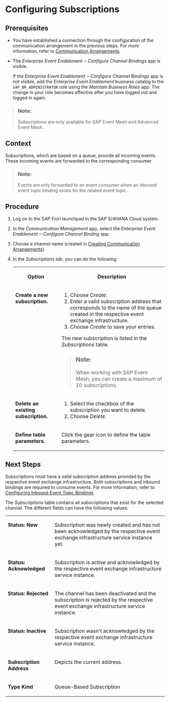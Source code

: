 <!-- loiob39c6cb23f644717849b53367e9eeb2d -->

# Configuring Subscriptions



## Prerequisites

-   You have established a connection through the configuration of the communication arrangement in the previous steps. For more information, refer to [Communication Arrangements](communication-arrangements-ee55a6a.md).

-   The *Enterprise Event Enablement ‒ Configure Channel Bindings* app is visible.

    If the *Enterprise Event Enablement ‒ Configure Channel Bindings* app is not visible, add the *Enterprise Event Enablement* business catalog to the `SAP_BR_ADMINISTRATOR` role using the *Maintain Business Roles* app. The change in your role becomes effective after you have logged out and logged in again.


> ### Note:  
> Subscriptions are only available for SAP Event Mesh and Advanced Event Mesh.



## Context

Subscriptions, which are based on a queue, provide all incoming events. These incoming events are forwarded to the corresponding consumer.

> ### Note:  
> Events are only forwarded to an event consumer when an inbound event topic binding exists for the related event topic.



## Procedure

1.  Log on to the SAP Fiori launchpad in the SAP S/4HANA Cloud system.

2.  In the *Communication Management* app, select the *Enterprise Event Enablement ‒ Configure Channel Binding* app.

3.  Choose a channel name \(created in [Creating Communication Arrangements](creating-communication-arrangements-705564a.md)\).

4.  In the *Subscriptions* tab, you can do the following:


    <table>
    <tr>
    <th valign="top">

    Option
    
    </th>
    <th valign="top">

    Description
    
    </th>
    </tr>
    <tr>
    <td valign="top">
    
    **Create a new subscription.**
    
    </td>
    <td valign="top">
    
    1.  Choose *Create*.
    2.  Enter a valid subscription address that corresponds to the name of the queue created in the respective event exchange infrastructure.
    3.  Choose *Create* to save your entries.

    The new subscription is listed in the *Subscriptions* table.

    > ### Note:  
    > When working with SAP Event Mesh, you can create a maximum of 10 subscriptions.


    
    </td>
    </tr>
    <tr>
    <td valign="top">
    
    **Delete an existing subscription.**
    
    </td>
    <td valign="top">
    
    1.  Select the checkbox of the subscription you want to delete.
    2.  Choose *Delete*.


    
    </td>
    </tr>
    <tr>
    <td valign="top">
    
    **Define table parameters.**
    
    </td>
    <td valign="top">
    
    Click the gear icon to define the table parameters.
    
    </td>
    </tr>
    </table>
    



## Next Steps

Subscriptions must have a valid subscription address provided by the respective event exchange infrastructure. Both subscriptions and inbound bindings are required to consume events. For more information, refer to [Configuring Inbound Event Topic Bindings](configuring-inbound-event-topic-bindings-72d05c0.md).

The *Subscriptions* table contains all subscriptions that exist for the selected channel. The different fields can have the following values:


<table>
<tr>
<td valign="top">

**Status: New**

</td>
<td valign="top">

Subscription was newly created and has not been acknowledged by the respective event exchange infrastructure service instance yet.

</td>
</tr>
<tr>
<td valign="top">

**Status: Acknowledged**

</td>
<td valign="top">

Subscription is active and acknowledged by the respective event exchange infrastructure service instance.

</td>
</tr>
<tr>
<td valign="top">

**Status: Rejected**

</td>
<td valign="top">

The channel has been deactivated and the subscription is rejected by the respective event exchange infrastructure service instance.

</td>
</tr>
<tr>
<td valign="top">

**Status: Inactive**

</td>
<td valign="top">

Subscription wasn't acknowledged by the respective event exchange infrastructure service instance.

</td>
</tr>
<tr>
<td valign="top">

**Subscription Address**

</td>
<td valign="top">

Depicts the current address.

</td>
</tr>
<tr>
<td valign="top">

**Type Kind**

</td>
<td valign="top">

Queue-Based Subscription

</td>
</tr>
</table>

